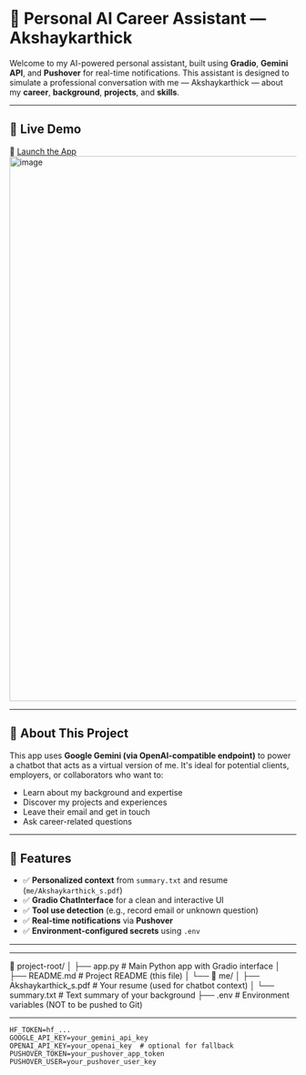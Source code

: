 # 🤖 Personal AI Career Assistant — Akshaykarthick

Welcome to my AI-powered personal assistant, built using **Gradio**, **Gemini API**, and **Pushover** for real-time notifications. This assistant is designed to simulate a professional conversation with me — Akshaykarthick — about my **career**, **background**, **projects**, and **skills**.

---

## 🚀 Live Demo

🔗 [Launch the App](https://huggingface.co/spaces/AKS1432/personal-ai-agent)
<img width="1709" height="958" alt="image" src="https://github.com/user-attachments/assets/6e461822-3ad2-4215-8436-d2b10e644183" />




---

## 🧠 About This Project

This app uses **Google Gemini (via OpenAI-compatible endpoint)** to power a chatbot that acts as a virtual version of me. It's ideal for potential clients, employers, or collaborators who want to:

- Learn about my background and expertise  
- Discover my projects and experiences  
- Leave their email and get in touch  
- Ask career-related questions

---

## 💼 Features

- ✅ **Personalized context** from `summary.txt` and resume (`me/Akshaykarthick_s.pdf`)
- ✅ **Gradio ChatInterface** for a clean and interactive UI
- ✅ **Tool use detection** (e.g., record email or unknown question)
- ✅ **Real-time notifications** via **Pushover**
- ✅ **Environment-configured secrets** using `.env`

---
---
📁 project-root/
│   ├── app.py                   # Main Python app with Gradio interface
│   ├── README.md                # Project README (this file)
│   └── 📁 me/
│       ├── Akshaykarthick_s.pdf  # Your resume (used for chatbot context)
│       └── summary.txt           # Text summary of your background
├── .env                        # Environment variables (NOT to be pushed to Git)

---
```env
HF_TOKEN=hf_...
GOOGLE_API_KEY=your_gemini_api_key
OPENAI_API_KEY=your_openai_key  # optional for fallback
PUSHOVER_TOKEN=your_pushover_app_token
PUSHOVER_USER=your_pushover_user_key
